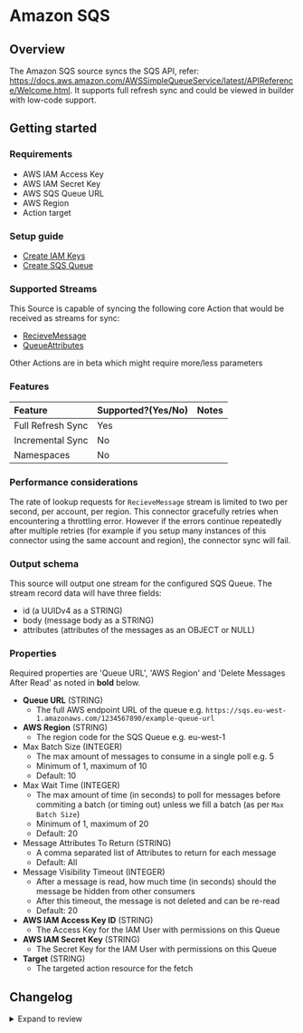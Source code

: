 # Amazon SQS

## Overview

The Amazon SQS source syncs the SQS API, refer: https://docs.aws.amazon.com/AWSSimpleQueueService/latest/APIReference/Welcome.html. It supports full refresh sync and could be viewed in builder with low-code support.

## Getting started

### Requirements

- AWS IAM Access Key
- AWS IAM Secret Key
- AWS SQS Queue URL
- AWS Region
- Action target

### Setup guide

- [Create IAM Keys](https://aws.amazon.com/premiumsupport/knowledge-center/create-access-key/)
- [Create SQS Queue](https://docs.aws.amazon.com/AWSSimpleQueueService/latest/SQSDeveloperGuide/sqs-getting-started.html#step-create-queue)

### Supported Streams

This Source is capable of syncing the following core Action that would be received as streams for sync:

- [RecieveMessage](https://docs.aws.amazon.com/AWSSimpleQueueService/latest/APIReference/API_ReceiveMessage.html)
- [QueueAttributes](https://docs.aws.amazon.com/AWSSimpleQueueService/latest/APIReference/API_GetQueueAttributes.html)

Other Actions are in beta which might require more/less parameters

### Features

| Feature           | Supported?\(Yes/No\) | Notes |
| :---------------- | :------------------- | :---- |
| Full Refresh Sync | Yes                  |       |
| Incremental Sync  | No                   |       |
| Namespaces        | No                   |       |

### Performance considerations

The rate of lookup requests for `RecieveMessage` stream is limited to two per second, per account, per region. This connector gracefully retries when encountering a throttling error. However if the errors continue repeatedly after multiple retries \(for example if you setup many instances of this connector using the same account and region\), the connector sync will fail.


### Output schema

This source will output one stream for the configured SQS Queue. The stream record data will have
three fields:

- id (a UUIDv4 as a STRING)
- body (message body as a STRING)
- attributes (attributes of the messages as an OBJECT or NULL)

### Properties

Required properties are 'Queue URL', 'AWS Region' and 'Delete Messages After Read' as noted in
**bold** below.

- **Queue URL** (STRING)
  - The full AWS endpoint URL of the queue e.g.
    `https://sqs.eu-west-1.amazonaws.com/1234567890/example-queue-url`
- **AWS Region** (STRING)
  - The region code for the SQS Queue e.g. eu-west-1
- Max Batch Size (INTEGER)
  - The max amount of messages to consume in a single poll e.g. 5
  - Minimum of 1, maximum of 10
  - Default: 10
- Max Wait Time (INTEGER)
  - The max amount of time (in seconds) to poll for messages before commiting a batch (or timing
    out) unless we fill a batch (as per `Max Batch Size`)
  - Minimum of 1, maximum of 20
  - Default: 20
- Message Attributes To Return (STRING)
  - A comma separated list of Attributes to return for each message
  - Default: All
- Message Visibility Timeout (INTEGER)
  - After a message is read, how much time (in seconds) should the message be hidden from other
    consumers
  - After this timeout, the message is not deleted and can be re-read
  - Default: 20
- **AWS IAM Access Key ID** (STRING)
  - The Access Key for the IAM User with permissions on this Queue
- **AWS IAM Secret Key** (STRING)
  - The Secret Key for the IAM User with permissions on this Queue
- **Target** (STRING)
  - The targeted action resource for the fetch

## Changelog

<details>
  <summary>Expand to review</summary>

| Version | Date       | Pull Request                                              | Subject                           |
| :------ | :--------- | :-------------------------------------------------------- | :-------------------------------- |
| 1.0.7 | 2025-03-08 | [54832](https://github.com/airbytehq/airbyte/pull/54832) | Update dependencies |
| 1.0.6 | 2025-03-01 | [54738](https://github.com/airbytehq/airbyte/pull/54738) | fix: Update source-amazon-sqs to use nltk 3.9.1 or higher |
| 1.0.5 | 2025-02-22 | [54271](https://github.com/airbytehq/airbyte/pull/54271) | Update dependencies |
| 1.0.4 | 2025-02-15 | [53936](https://github.com/airbytehq/airbyte/pull/53936) | Update dependencies |
| 1.0.3 | 2025-02-01 | [52878](https://github.com/airbytehq/airbyte/pull/52878) | Update dependencies |
| 1.0.2 | 2025-01-25 | [52163](https://github.com/airbytehq/airbyte/pull/52163) | Update dependencies |
| 1.0.1 | 2025-01-18 | [51742](https://github.com/airbytehq/airbyte/pull/51742) | Update dependencies |
| 1.0.0 | 2024-11-07 | [41064](https://github.com/airbytehq/airbyte/pull/41064) | Migrate to low code |
| 0.1.1   | 2024-01-03 | [#33924](https://github.com/airbytehq/airbyte/pull/33924) | Add new ap-southeast-3 AWS region |
| 0.1.0   | 2021-10-10 | [\#0000](https://github.com/airbytehq/airbyte/pull/0000)  | Initial version                   |

</details>
